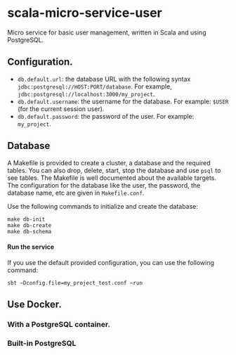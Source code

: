 # scala-micro-service-user

Micro service for basic user management, written in Scala and using PostgreSQL.

## Configuration.

- `db.default.url`: the database URL with the following syntax
  `jdbc:postgresql://HOST:PORT/database`. For example,
  `jdbc:postgresql://localhost:3000/my_project`.
- `db.default.username`: the username for the database. For example: `$USER`
  (for the current session user).
- `db.default.password`: the password of the user. For example: `my_project`.

## Database

A Makefile is provided to create a cluster, a database and the
required tables. You can also drop, delete, start, stop the database and use
`psql` to see tables. The Makefile is well documented about the available targets.
The configuration for the database like the user, the password, the database name, etc are given in `Makefile.conf`.

Use the following commands to initialize and create the database:
```Shell
make db-init
make db-create
make db-schema
```

#### Run the service

If you use the default provided configuration, you can use the following command:
```Shell
sbt ~Dconfig.file=my_project_test.conf ~run
```

## Use Docker.

### With a PostgreSQL container.

### Built-in PostgreSQL
